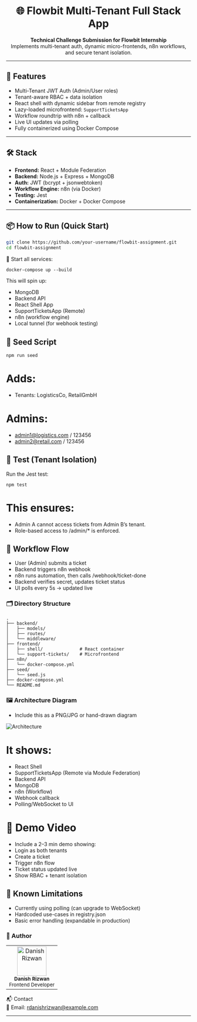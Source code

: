 <h1 align="center">🌐 Flowbit Multi-Tenant Full Stack App</h1>

<p align="center">
  <b>Technical Challenge Submission for Flowbit Internship</b><br/>
  Implements multi-tenant auth, dynamic micro-frontends, n8n workflows, and secure tenant isolation.
</p>

---

## 🚀 Features

- Multi-Tenant JWT Auth (Admin/User roles)
- Tenant-aware RBAC + data isolation
- React shell with dynamic sidebar from remote registry
- Lazy-loaded microfrontend: `SupportTicketsApp`
- Workflow roundtrip with n8n + callback
- Live UI updates via polling
- Fully containerized using Docker Compose

---

## 🛠️ Stack

- **Frontend:** React + Module Federation
- **Backend:** Node.js + Express + MongoDB
- **Auth:** JWT (bcrypt + jsonwebtoken)
- **Workflow Engine:** n8n (via Docker)
- **Testing:** Jest
- **Containerization:** Docker + Docker Compose

---

## 📦 How to Run (Quick Start)

```bash
git clone https://github.com/your-username/flowbit-assignment.git
cd flowbit-assignment
```
🐳 Start all services:
```
docker-compose up --build
```
This will spin up:
- MongoDB
- Backend API
- React Shell App
- SupportTicketsApp (Remote)
- n8n (workflow engine)
- Local tunnel (for webhook testing)

## 🧪 Seed Script
```
npm run seed
```
# Adds:
- Tenants: LogisticsCo, RetailGmbH
# Admins:
- admin1@logistics.com / 123456
- admin2@retail.com / 123456

## 🧪 Test (Tenant Isolation)
Run the Jest test:

```
npm test
```
# This ensures:
- Admin A cannot access tickets from Admin B’s tenant.
- Role-based access to /admin/* is enforced.

## 🔁 Workflow Flow
- User (Admin) submits a ticket
- Backend triggers n8n webhook
- n8n runs automation, then calls /webhook/ticket-done
- Backend verifies secret, updates ticket status
- UI polls every 5s → updated live

### 🗂️ Directory Structure
````
.
├── backend/
│   ├── models/
│   ├── routes/
│   └── middleware/
├── frontend/
│   ├── shell/              # React container
│   └── support-tickets/    # Microfrontend
├── n8n/
│   └── docker-compose.yml
├── seed/
│   └── seed.js
├── docker-compose.yml
└── README.md
````
### 🖼️ Architecture Diagram
- Include this as a PNG/JPG or hand-drawn diagram

![Architecture](./architecture.png)

# It shows:
- React Shell
- SupportTicketsApp (Remote via Module Federation)
- Backend API
- MongoDB
- n8n (Workflow)
- Webhook callback
- Polling/WebSocket to UI

# 🎥 Demo Video
- Include a 2–3 min demo showing:
- Login as both tenants
- Create a ticket
- Trigger n8n flow
- Ticket status updated live
- Show RBAC + tenant isolation

## 🛑 Known Limitations
- Currently using polling (can upgrade to WebSocket)
- Hardcoded use-cases in registry.json
- Basic error handling (expandable in production)

### 💼 Author
<table> <tr> <td align="center"> <img src="https://avatars.githubusercontent.com/u/164065390?v=4" width="80px;" alt="Danish Rizwan"/> <br /><sub><b>Danish Rizwan</b></sub><br /> <sub>Frontend Developer</sub> </td> </tr> </table>

📬 Contact
<br>
📧 Email: rdanishrizwan@example.com
<br>

---
